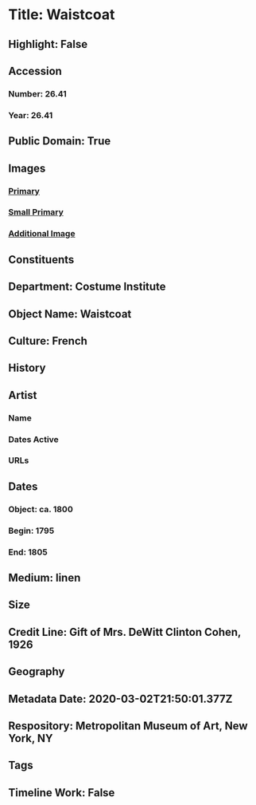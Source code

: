 # Title: Waistcoat
## Highlight: False
## Accession
### Number: 26.41
### Year: 26.41
## Public Domain: True
## Images
### [Primary](https://images.metmuseum.org/CRDImages/ci/original/26.41_F.jpg)
### [Small Primary](https://images.metmuseum.org/CRDImages/ci/web-large/26.41_F.jpg)
### [Additional Image](https://images.metmuseum.org/CRDImages/ci/original/26.41_d.jpg)
## Constituents
## Department: Costume Institute
## Object Name: Waistcoat
## Culture: French
## History
## Artist
### Name
### Dates Active
### URLs
## Dates
### Object: ca. 1800
### Begin: 1795
### End: 1805
## Medium: linen
## Size
## Credit Line: Gift of Mrs. DeWitt Clinton Cohen, 1926
## Geography
## Metadata Date: 2020-03-02T21:50:01.377Z
## Respository: Metropolitan Museum of Art, New York, NY
## Tags
## Timeline Work: False